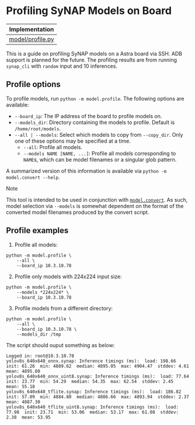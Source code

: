 # Profiling SyNAP Models on Board

| Implementation |
|----------------|
| [model/profile.py](/model/profile.py) |

This is a guide on profiling SyNAP models on a Astra board via SSH. ADB support is planned for the future.
The profiling results are from running `synap_cli` with `random` input and 10 inferences.

## Profile options
To profile models, run `python -m model.profile`. The following options are available:
- `--board_ip`: The IP address of the board to profile models on.
- `--models_dir`: Directory containing the models to profile. Default is `/home/root/models`.
- `--all | --models`: Select which models to copy from `--copy_dir`. Only one of these options may be specified at a time.
  - `--all`: Profile all models.
  - `--models NAME [NAME, ...]`: Profile all models corresponding to `NAME`s, which can be model filenames or a singular glob pattern.

A summarized version of this information is available via `python -m model.convert --help`.

> [!NOTE]
> This tool is intended to be used in conjunction with [`model.convert`](/model/docs/copy.md). As such, model selection via `--models` is somewhat dependent on the format of the converted model filenames produced by the convert script.

## Profile examples
1. Profile all models:
```
python -m model.profile \
    --all \
    --board_ip 10.3.10.78
```
2. Profile only models with 224x224 input size:
```
python -m model.profile \
    --models *224x224* \
    --board_ip 10.3.10.78
```
3. Profile models from a different directory:
```
python -m model.profile \
    --all \
    --board_ip 10.3.10.78 \
    --models_dir /tmp
```

The script should ouput something as below:
```
Logged in: root@10.3.10.78
yolov8s_640x640_onnx.synap: Inference timings (ms):  load: 198.66  init: 61.26  min: 4889.62  median: 4895.05  max: 4904.47  stddev: 4.61  mean: 4895.80
yolov8s_640x640_onnx_uint8.synap: Inference timings (ms):  load: 77.64  init: 23.77  min: 54.29  median: 54.35  max: 62.54  stddev: 2.45  mean: 55.18
yolov8s_640x640_tflite.synap: Inference timings (ms):  load: 186.82  init: 57.09  min: 4884.80  median: 4886.66  max: 4893.94  stddev: 2.37  mean: 4887.30
yolov8s_640x640_tflite_uint8.synap: Inference timings (ms):  load: 77.98  init: 23.71  min: 53.06  median: 53.17  max: 61.08  stddev: 2.38  mean: 53.95
```